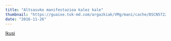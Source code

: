 ```yaml
---
title: "Altsasuko manifestazioa kalez kale"
thumbnail: "https://guaixe.tok-md.com/argazkiak/VMg/mani/cache/DSCN5722_content.jpg"
date: "2016-11-26"
---
```

[Ikusi](https://guaixe.eus/altsasu/1480173187797-altsasuko-manifestazioa-kalez-kale#1)

